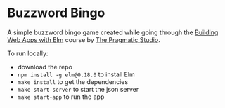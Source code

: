 # Buzzword Bingo

A simple buzzword bingo game created while going through the [Building Web Apps with Elm](https://pragmaticstudio.com/courses/elm) course by [The Pragmatic Studio](https://pragmaticstudio.com).

To run locally:
  * download the repo
  * `npm install -g elm@0.18.0` to install Elm
  * `make install` to get the dependencies
  * `make start-server` to start the json server
  * `make start-app` to run the app